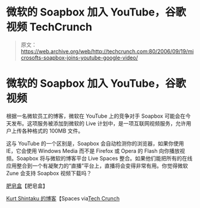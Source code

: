 # 微软的 Soapbox 加入 YouTube，谷歌视频 TechCrunch

> 原文：<https://web.archive.org/web/http://techcrunch.com:80/2006/09/19/microsofts-soapbox-joins-youtube-google-video/>

# 微软的 Soapbox 加入 YouTube，谷歌视频

根据一名微软员工的博客，微软在 YouTube 上的竞争对手 Soapbox 可能会在今天发布。这项服务被添加到微软的 Live 计划中，是一项互联网视频服务，允许用户上传各种格式的 100MB 文件。

这与 YouTube 的一个区别是，Soapbox 会自动检测你的浏览器，如果你使用 IE，它会使用 Windows Media 而不是 Firefox 或 Opera 的 Flash 向你播放视频。Soapbox 将与微软的博客平台 Live Spaces 整合。如果他们能把所有的在线应用整合到一个有凝聚力的“直播”平台上，直播将会变得非常有用。你觉得微软 Zune 会支持 Soapbox 视频下载吗？

[肥皂盒](https://web.archive.org/web/20201031111010/http://soapbox.msn.com/)【肥皂盒】

[Kurt Shintaku 的博客](https://web.archive.org/web/20201031111010/http://kurtsh.spaces.live.com/blog/cns!DA410C7F7E038D!1290.entry)【Spaces via[Tech Crunch](https://web.archive.org/web/20201031111010/http://www.beta.techcrunch.com/2006/09/18/microsoft-soapbox-to-launch-on-tuesday/)